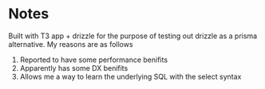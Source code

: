 # Notes

Built with T3 app + drizzle for the purpose of testing out drizzle as a prisma alternative. My reasons are as follows

1. Reported to have some performance benifits
2. Apparently has some DX benifits
3. Allows me a way to learn the underlying SQL with the select syntax
